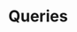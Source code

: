 ﻿<meta name="wikd:title" content="Queries">
<meta name="wikd:name" content="data-queries">
<meta name="wikd:order" content="3">
<meta name="wikd:icon" content="fas fa-plug">

# Queries